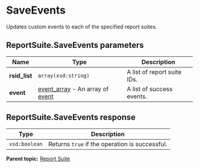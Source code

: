 # SaveEvents

Updates custom events to each of the specified report suites.

## ReportSuite.SaveEvents parameters

|Name|Type|Description|
|----|----|-----------|
| **rsid\_list** | `array(xsd:string)` |A list of report suite IDs.|
| **event** | [event\_array](../../data_types/r_event_array.md#) - An array of [event](../../data_types/r_event.md#)|A list of success events.|

## ReportSuite.SaveEvents response

|Type|Description|
|----|-----------|
| `xsd:boolean` |Returns `true` if the operation is successful.|

**Parent topic:** [Report Suite](../../methods/report_suite/r_methods_reportsuite.md)

